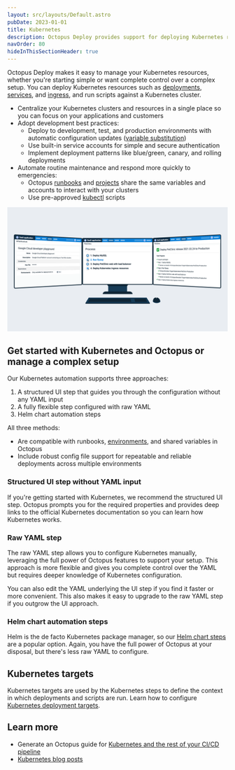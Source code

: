 ```yaml
---
layout: src/layouts/Default.astro
pubDate: 2023-01-01
title: Kubernetes
description: Octopus Deploy provides support for deploying Kubernetes resources.
navOrder: 80
hideInThisSectionHeader: true
---
```


Octopus Deploy makes it easy to manage your Kubernetes resources, whether you're starting simple or want complete control over a complex setup. You can deploy Kubernetes resources such as [deployments](/docs/deployments/kubernetes/deploy-container/), [services](/docs/deployments/kubernetes/deploy-service/), and [ingress](/docs/deployments/kubernetes/deploy-ingress/), and run scripts against a Kubernetes cluster.

- Centralize your Kubernetes clusters and resources in a single place so you can focus on your applications and customers
- Adopt development best practices:
  - Deploy to development, test, and production environments with automatic configuration updates ([variable substitution](/docs/projects/variables/variable-substitutions/))
  - Use built-in service accounts for simple and secure authentication
  - Implement deployment patterns like blue/green, canary, and rolling deployments
- Automate routine maintenance and respond more quickly to emergencies:
  - Octopus [runbooks](/docs/runbooks/) and [projects](/docs/projects/) share the same variables and accounts to interact with your clusters
  - Use pre-approved [kubectl](/docs/deployments/kubernetes/kubectl/) scripts

![Three screenshots from Octopus, showing the Google Cloud account configuration, Kubernetes deployment process, and a successful deployment to production.](/docs/deployments/kubernetes/image-octopus-gcp-kubernetes-2021-q3.png "width=500")

## Get started with Kubernetes and Octopus or manage a complex setup

Our Kubernetes automation supports three approaches:

1. A structured UI step that guides you through the configuration without any YAML input
2. A fully flexible step configured with raw YAML
3. Helm chart automation steps

All three methods:

- Are compatible with runbooks, [environments](/docs/infrastructure/environments/), and shared variables in Octopus
- Include robust config file support for repeatable and reliable deployments across multiple environments

### Structured UI step without YAML input

If you're getting started with Kubernetes, we recommend the structured UI step. Octopus prompts you for the required properties and provides deep links to the official Kubernetes documentation so you can learn how Kubernetes works.

### Raw YAML step

The raw YAML step allows you to configure Kubernetes manually, leveraging the full power of Octopus features to support your setup. This approach is more flexible and gives you complete control over the YAML but requires deeper knowledge of Kubernetes configuration.

You can also edit the YAML underlying the UI step if you find it faster or more convenient. This also makes it easy to upgrade to the raw YAML step if you outgrow the UI approach.

### Helm chart automation steps

Helm is the de facto Kubernetes package manager, so our [Helm chart steps](/docs/deployments/kubernetes/helm-update/) are a popular option. Again, you have the full power of Octopus at your disposal, but there's less raw YAML to configure.

## Kubernetes targets

Kubernetes targets are used by the Kubernetes steps to define the context in which deployments and scripts are run. Learn how to configure [Kubernetes deployment targets](/docs/infrastructure/deployment-targets/kubernetes-target/).

## Learn more

- Generate an Octopus guide for [Kubernetes and the rest of your CI/CD pipeline](https://octopus.com/docs/guides?destination=Kubernetes)
- [Kubernetes blog posts](https://octopus.com/blog/tag/kubernetes)
